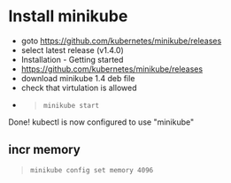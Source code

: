 # Install minikube
* goto https://github.com/kubernetes/minikube/releases
* select latest release (v1.4.0)
* Installation - Getting started
* https://github.com/kubernetes/minikube/releases
* download minikube 1.4 deb file
* check that virtulation is allowed
* >`minikube start`

Done! kubectl is now configured to use "minikube"

## incr memory 
> `minikube config set memory 4096`
